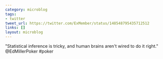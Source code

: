 ```yaml
---
category: microblog
tags:
- twitter
tweet_url: https://twitter.com/ExMember/status/148548795435712512
links: []
layout: microblog
---
```

"Statistical inference is tricky, and human brains aren't wired to do it right." @EdMillerPoker #poker

